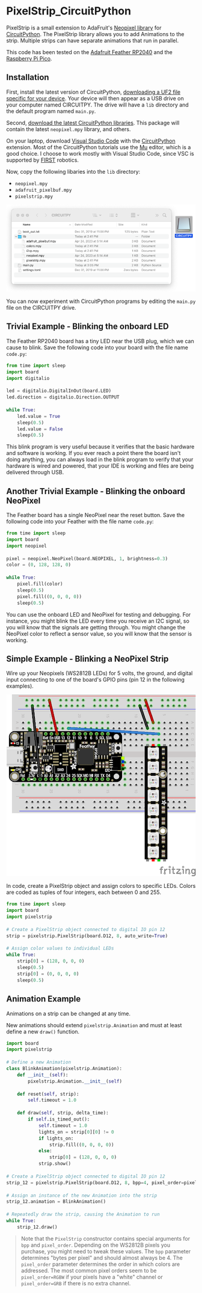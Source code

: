 # PixelStrip_CircuitPython

PixelStrip is a small extension to AdaFruit's [Neopixel library](https://github.com/adafruit/Adafruit_CircuitPython_NeoPixel) for [CircuitPython](https://learn.adafruit.com/welcome-to-circuitpython).  The PixelStrip library allows you to add Animations to the strip.  Multiple strips can have separate animations that run in parallel.

This code has been tested on the [Adafruit Feather RP2040](https://learn.adafruit.com/adafruit-feather-rp2040-pico) and the [Raspberry Pi Pico](https://www.raspberrypi.com/products/raspberry-pi-pico/).

## Installation

First, install the latest version of CircuitPython, [downloading a UF2 file specific for your device](https://learn.adafruit.com/welcome-to-circuitpython/installing-circuitpython).  Your device will then appear as a USB drive on your computer named CIRCUITPY.  The drive will have a `lib` directory and the default program named `main.py`.

Second, [download the latest CircuitPython libraries](https://circuitpython.org/libraries).
This package will contain the latest `neopixel.mpy` library, and others.

On your laptop, download [Visual Studio Code](https://code.visualstudio.com/) with the [CircuitPython](https://marketplace.visualstudio.com/items?itemName=joedevivo.vscode-circuitpython) extension.  Most of the CircuitPython tutorials use the [Mu](https://codewith.mu/) editor, which is a good choice.  I choose to work mostly with Visual Studio Code, since VSC is supported by [FIRST](https://www.firstinspires.org/) robotics.

Now, copy the following libaries into the `lib` directory:
* `neopixel.mpy`
* `adafruit_pixelbuf.mpy`
* `pixelstrip.mpy`

![Files](documentation/img/ciruitPython_files.png)

You can now experiment with CircuitPython programs by editing the `main.py` file on the CIRCUITPY drive.

## Trivial Example - Blinking the onboard LED

The Feather RP2040 board has a tiny LED near the USB plug, which we can cause to blink.  Save the following code into your board with the file name `code.py`:

```python
from time import sleep
import board
import digitalio

led = digitalio.DigitalInOut(board.LED)
led.direction = digitalio.Direction.OUTPUT

while True:
    led.value = True
    sleep(0.5)
    led.value = False
    sleep(0.5)
```

This blink program is very useful because it verifies that the basic hardware and software is working.  If you ever reach a point there the board isn't doing anything, you can always load in the blink program to verify that your hardware is wired and powered, that your IDE is working and files are being delivered through USB.

## Another Trivial Example - Blinking the onboard NeoPixel

The Feather board has a single NeoPixel near the reset button.  Save the following code into your Feather with the file name `code.py`:

```python
from time import sleep
import board
import neopixel

pixel = neopixel.NeoPixel(board.NEOPIXEL, 1, brightness=0.3)
color = (0, 128, 128, 0)

while True:
    pixel.fill(color)
    sleep(0.5)
    pixel.fill((0, 0, 0, 0))
    sleep(0.5)
```

You can use the onboard LED and NeoPixel for testing and debugging.  For instance, you might blink the LED every time you receive an I2C signal, so you will know that the signals are getting through.  You might change the NeoPixel color to reflect a sensor value, so you will know that the sensor is working.

## Simple Example - Blinking a NeoPixel Strip

Wire up your Neopixels (WS2812B LEDs) for 5 volts, the ground, and digital input connecting  to one of the board's GPIO pins (pin 12 in the following examples).

![PixelStrip setup](documentation/img/pixelstrip_setup.png)

In code, create a PixelStrip object and assign colors to specific LEDs. Colors are coded as tuples of four integers, each between 0 and 255.

```python
from time import sleep
import board
import pixelstrip

# Create a PixelStrip object connected to digital IO pin 12
strip = pixelstrip.PixelStrip(board.D12, 8, auto_write=True)

# Assign color values to individual LEDs
while True:
    strip[0] = (128, 0, 0, 0)
    sleep(0.5)
    strip[0] = (0, 0, 0, 0)
    sleep(0.5)
```

## Animation Example

Animations on a strip can be changed at any time.

New animations should extend `pixelstrip.Animation` and must at least define a new `draw()` function.

```python
import board
import pixelstrip

# Define a new Animation
class BlinkAnimation(pixelstrip.Animation):
    def __init__(self):
        pixelstrip.Animation.__init__(self)

    def reset(self, strip):
        self.timeout = 1.0

    def draw(self, strip, delta_time):
        if self.is_timed_out():
            self.timeout = 1.0
            lights_on = strip[0][0] != 0
            if lights_on:
                strip.fill((0, 0, 0, 0))
            else:
                strip[0] = (128, 0, 0, 0)
            strip.show()

# Create a PixelStrip object connected to digital IO pin 12
strip_12 = pixelstrip.PixelStrip(board.D12, 8, bpp=4, pixel_order=pixelstrip.GRB)

# Assign an instance of the new Animation into the strip
strip_12.animation = BlinkAnimation()

# Repeatedly draw the strip, causing the Animation to run
while True:
    strip_12.draw()
```

> Note that the `PixelStrip` constructor contains special arguments for `bpp` and `pixel_order`.
> Depending on the WS2812B pixels you purchase, you might need to tweak these values.
> The `bpp` parameter determines "bytes per pixel" and should almost always be 4. The `pixel_order` parameter determines the order in which colors are addressed.
> The most common pixel orders seem to be `pixel_order=RGBW` if your pixels have a "white" channel or `pixel_order=GRB` if there is no extra channel.
